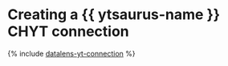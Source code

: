 

# Creating a {{ ytsaurus-name }} CHYT connection


{% include [datalens-yt-connection](../../../../_includes/datalens/internal/datalens-yt-connection.md) %}
